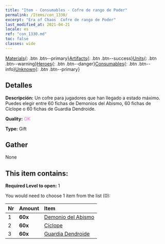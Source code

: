 ```yaml
---
title: "Item - Consumables - Cofre de rango de Poder"
permalink: /Items/con_1330/
excerpt: "Era of Chaos  Cofre de rango de Poder"
last_modified_at: 2021-04-21
locale: es
ref: "con_1330.md"
toc: false
classes: wide
---
```

 [Materials](/es/Items/){: .btn .btn--primary}[Artifacts](/es/Items/Artifacts/){: .btn .btn--success}[Units](/es/Items/Units/){: .btn .btn--warning}[Heroes](/es/Items/Heroes/){: .btn .btn--danger}[Consumables](/es/Items/Consumables/){: .btn .btn--info}[Unknown](/es/Items/Unknown/){: .btn .btn--primary}

## Detalles
 **Descripción:** Un cofre para jugadores que han llegado a estado máximo. Puedes elegir entre 60 fichas de Demonios del Abismo, 60 fichas de Cíclope o 60 fichas de Guardia Dendroide.

 **Quality:** <span style="color: #DA70D6">OK</span>

 **Type:** Gift

## Gather

  None

## This item contains:

 **Required Level to open:** 1

 You would need to choose 1 item from the list (0):

  | Nr | Amount |     Item    |
  |:---|:-------|:------------|
  | 1 |  **60x** | [Demonio del Abismo](/es/Items/unt_230/) |  | 
  | 2 |  **60x** | [Cíclope](/es/Items/unt_222/) |  | 
  | 3 |  **60x** | [Guardia Dendroide](/es/Items/unt_203/) |  | 
